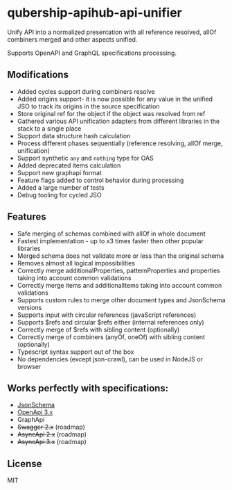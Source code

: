 # qubership-apihub-api-unifier

Unify API into a normalized presentation with all reference resolved, allOf combiners merged and other aspects unified.

Supports OpenAPI and GraphQL specifications processing.

## Modifications
- Added cycles support during combiners resolve
- Added origins support- it is now possible for any value in the unified JSO to track its origins in the source specification
- Store original ref for the object if the object was resolved from ref
- Gathered various API unification adapters from different libraries in the stack to a single place 
- Support data structure hash calculation
- Process different phases sequentially (reference resolving, allOf merge, unification)
- Support synthetic `any` and `nothing` type for OAS
- Added deprecated items calculation
- Support new graphapi format
- Feature flags added to control behavior during processing
- Added a large number of tests
- Debug tooling for cycled JSO

## Features
- Safe merging of schemas combined with allOf in whole document
- Fastest implementation - up to x3 times faster then other popular libraries
- Merged schema does not validate more or less than the original schema
- Removes almost all logical impossibilities
- Correctly merge additionalProperties, patternProperties and properties taking into account common validations
- Correctly merge items and additionalItems taking into account common validations
- Supports custom rules to merge other document types and JsonSchema versions
- Supports input with circular references (javaScript references)
- Supports $refs and circular $refs either (internal references only)
- Correctly merge of $refs with sibling content (optionally)
- Correctly merge of combiners (anyOf, oneOf) with sibling content (optionally)
- Typescript syntax support out of the box
- No dependencies (except json-crawl), can be used in NodeJS or browser

## Works perfectly with specifications:

- [JsonSchema](https://json-schema.org/draft/2020-12/json-schema-core.html)
- [OpenApi 3.x](https://github.com/OAI/OpenAPI-Specification/blob/main/versions/3.0.3.md)
- GraphApi
- ~~Swagger 2.x~~ (roadmap)
- ~~AsyncApi 2.x~~ (roadmap)
- ~~AsyncApi 3.x~~ (roadmap)

## License

MIT
